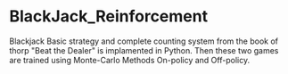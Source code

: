 # BlackJack_Reinforcement
Blackjack Basic strategy and complete counting system from the book of thorp "Beat the Dealer" is implamented in Python. 
Then these two games are trained using Monte-Carlo Methods On-policy and Off-policy. 
